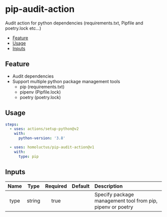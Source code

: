 # pip-audit-action

Audit action for python dependencies (requirements.txt, Pipfile and poetry.lock etc...)

<!-- TOC depthFrom:2 -->

- [Feature](#feature)
- [Usage](#usage)
- [Inputs](#inputs)

<!-- /TOC -->

## Feature

- Audit dependencies
- Support multiple python package management tools
  - pip (requirements.txt)
  - pipenv (Pipfile.lock)
  - poetry (poetry.lock)

## Usage

```yaml
steps:
  - uses: actions/setup-python@v2
    with:
      python-version: '3.8'

  - uses: homoluctus/pip-audit-action@v1
    with:
      type: pip
```

## Inputs

|Name|Type|Required|Default|Description|
|:--:|:--:|:--:|:--:|:--|
|type|string|true||Specify package management tool from pip, pipenv or poetry|
